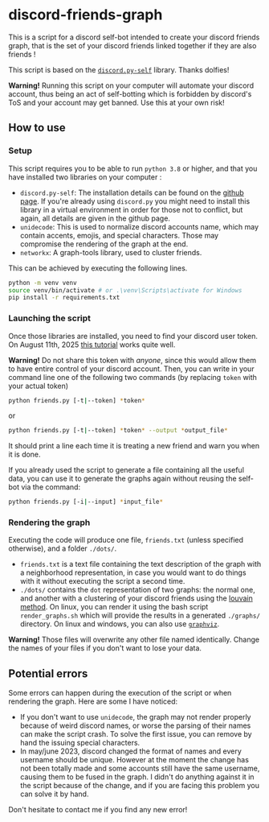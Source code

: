# discord-friends-graph
This is a script for a discord self-bot intended to create your discord friends graph, that is the set of your discord friends linked together if they are also friends !

This script is based on the [`discord.py-self`](https://github.com/dolfies/discord.py-self) library. Thanks dolfies!

**Warning!** Running this script on your computer will automate your discord account, thus being an act of self-botting which is forbidden by discord's ToS and your account may get banned. Use this at your own risk!

## How to use

### Setup

This script requires you to be able to run `python 3.8` or higher, and that you have installed two libraries on your computer :
- `discord.py-self`: The installation details can be found on the [github page](https://github.com/dolfies/discord.py-self). If you're already using `discord.py` you might need to install this library in a virtual environment in order for those not to conflict, but again, all details are given in the github page.
- `unidecode`: This is used to normalize discord accounts name, which may contain accents, emojis, and special characters. Those may compromise the rendering of the graph at the end.
- `networkx`: A graph-tools library, used to cluster friends.

This can be achieved by executing the following lines.

```bash
python -m venv venv
source venv/bin/activate # or .\venv\Scripts\activate for Windows
pip install -r requirements.txt
```

### Launching the script
Once those libraries are installed, you need to find your discord user token. On August 11th, 2025 [this tutorial](https://www.androidauthority.com/get-discord-token-3149920/) works quite well.

**Warning!** Do not share this token with *anyone*, since this would allow them to have entire control of your discord account. Then, you can write in your command line one of the following two commands (by replacing `token` with your actual token)

```bash
python friends.py [-t|--token] *token*
```
or
```bash
python friends.py [-t|--token] *token* --output *output_file*
```

It should print a line each time it is treating a new friend and warn you when it is done.

If you already used the script to generate a file containing all the useful data, you can use it to generate the graphs again without reusing the self-bot via the command:

``` bash
python friends.py [-i|--input] *input_file*
```


### Rendering the graph
Executing the code will produce one file, `friends.txt` (unless specified otherwise), and a folder `./dots/`. 
- `friends.txt` is a text file containing the text description of the graph with a neighborhood representation, in case you would want to do things with it without executing the script a second time.
- `./dots/` contains the `dot` representation of two graphs: the normal one, and another with a clustering of your discord friends using the [louvain method](https://en.wikipedia.org/wiki/Louvain_method). On linux, you can render it using the bash script `render_graphs.sh` which will provide the results in a generated `./graphs/` directory. On linux and windows, you can also use [`graphviz`](https://graphviz.org/).

**Warning!** Those files will overwrite any other file named identically. Change the names of your files if you don't want to lose your data.



## Potential errors

Some errors can happen during the execution of the script or when rendering the graph. Here are some I have noticed:
- If you don't want to use `unidecode`, the graph may not render properly because of weird discord names, or worse the parsing of their names can make the script crash. To solve the first issue, you can remove by hand the issuing special characters.
- In may/june 2023, discord changed the format of names and every username should be unique. However at the moment the change has not been totally made and some accounts still have the same username, causing them to be fused in the graph. I didn't do anything against it in the script because of the change, and if you are facing this problem you can solve it by hand.

Don't hesitate to contact me if you find any new error!

